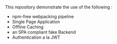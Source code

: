 This repository demonstrate the use of the following :
- npm-free webpacking pipeline
- Single Page Application
- Offline Caching
- an SPA compliant fake Backend
- Authentication a la JWT
